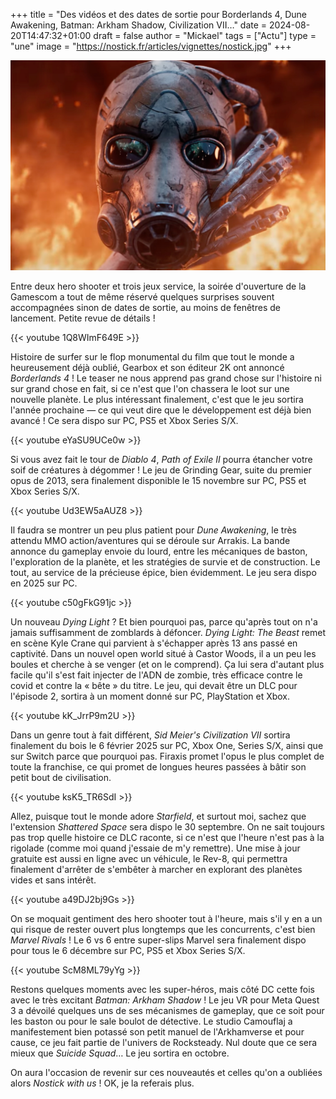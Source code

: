 +++
title = "Des vidéos et des dates de sortie pour Borderlands 4, Dune Awakening, Batman: Arkham Shadow, Civilization VII…"
date = 2024-08-20T14:47:32+01:00
draft = false
author = "Mickael"
tags = ["Actu"]
type = "une"
image = "https://nostick.fr/articles/vignettes/nostick.jpg"
+++

![Borderlands 4](borderlands-4.jpg "")

Entre deux hero shooter et trois jeux service, la soirée d'ouverture de la Gamescom a tout de même réservé quelques surprises souvent accompagnées sinon de dates de sortie, au moins de fenêtres de lancement. Petite revue de détails !

{{< youtube 1Q8WImF649E >}} 

Histoire de surfer sur le flop monumental du film que tout le monde a heureusement déjà oublié, Gearbox et son éditeur 2K ont annoncé *Borderlands 4* ! Le teaser ne nous apprend pas grand chose sur l'histoire ni sur grand chose en fait, si ce n'est que l'on chassera le loot sur une nouvelle planète. Le plus intéressant finalement, c'est que le jeu sortira l'année prochaine — ce qui veut dire que le développement est déjà bien avancé ! Ce sera dispo sur PC, PS5 et Xbox Series S/X.

{{< youtube eYaSU9UCe0w >}} 

Si vous avez fait le tour de *Diablo 4*, *Path of Exile II* pourra étancher votre soif de créatures à dégommer ! Le jeu de Grinding Gear, suite du premier opus de 2013, sera finalement disponible le 15 novembre sur PC, PS5 et Xbox Series S/X.

{{< youtube Ud3EW5aAUZ8 >}} 

Il faudra se montrer un peu plus patient pour *Dune Awakening*, le très attendu MMO action/aventures qui se déroule sur Arrakis. La bande annonce du gameplay envoie du lourd, entre les mécaniques de baston, l'exploration de la planète, et les stratégies de survie et de construction. Le tout, au service de la précieuse épice, bien évidemment. Le jeu sera dispo en 2025 sur PC.

{{< youtube c50gFkG91jc >}} 

Un nouveau *Dying Light* ? Et bien pourquoi pas, parce qu'après tout on n'a jamais suffisamment de zomblards à défoncer. *Dying Light: The Beast* remet en scène Kyle Crane qui parvient à s'échapper après 13 ans passé en captivité. Dans un nouvel open world situé à Castor Woods, il a un peu les boules et cherche à se venger (et on le comprend). Ça lui sera d'autant plus facile qu'il s'est fait injecter de l'ADN de zombie, très efficace contre le covid et contre la « bête » du titre. Le jeu, qui devait être un DLC pour l'épisode 2, sortira à un moment donné sur PC, PlayStation et Xbox.

{{< youtube kK_JrrP9m2U >}} 

Dans un genre tout à fait différent, *Sid Meier's Civilization VII* sortira finalement du bois le 6 février 2025 sur PC, Xbox One, Series S/X, ainsi que sur Switch parce que pourquoi pas. Firaxis promet l'opus le plus complet de toute la franchise, ce qui promet de longues heures passées à bâtir son petit bout de civilisation.

{{< youtube ksK5_TR6SdI >}} 

Allez, puisque tout le monde adore *Starfield*, et surtout moi, sachez que l'extension *Shattered Space* sera dispo le 30 septembre. On ne sait toujours pas trop quelle histoire ce DLC raconte, si ce n'est que l'heure n'est pas à la rigolade (comme moi quand j'essaie de m'y remettre). Une mise à jour gratuite est aussi en ligne avec un véhicule, le Rev-8, qui permettra finalement d'arrêter de s'embêter à marcher en explorant des planètes vides et sans intérêt.

{{< youtube a49DJ2bj9Gs >}} 

On se moquait gentiment des hero shooter tout à l'heure, mais s'il y en a un qui risque de rester ouvert plus longtemps que les concurrents, c'est bien *Marvel Rivals* ! Le 6 vs 6 entre super-slips Marvel sera finalement dispo pour tous le 6 décembre sur PC, PS5 et Xbox Series S/X.

{{< youtube ScM8ML79yYg >}} 

Restons quelques moments avec les super-héros, mais côté DC cette fois avec le très excitant *Batman: Arkham Shadow* ! Le jeu VR pour Meta Quest 3 a dévoilé quelques uns de ses mécanismes de gameplay, que ce soit pour les baston ou pour le sale boulot de détective. Le studio Camouflaj a manifestement bien potassé son petit manuel de l'Arkhamverse et pour cause, ce jeu fait partie de l'univers de Rocksteady. Nul doute que ce sera mieux que *Suicide Squad*… Le jeu sortira en octobre.

On aura l'occasion de revenir sur ces nouveautés et celles qu'on a oubliées alors *Nostick with us* ! OK, je la referais plus.